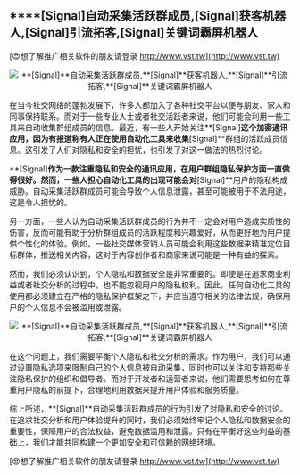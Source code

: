 ## ****[Signal]**自动采集活跃群成员,**[Signal]**获客机器人,**[Signal]**引流拓客,**[Signal]**关键词霸屏机器人**

[😍想了解推广相关软件的朋友请登录 http://www.vst.tw](http://www.vst.tw)

 <center><img src="https://vst.tw/MP4/tuiguang/png/5.png" alt="**[Signal]**自动采集活跃群成员,**[Signal]**获客机器人,**[Signal]**引流拓客,**[Signal]**关键词霸屏机器人"></center>

在当今社交网络的蓬勃发展下，许多人都加入了各种社交平台以便与朋友、家人和同事保持联系。而对于一些专业人士或者社交活跃者来说，他们可能会利用一些工具来自动收集群组成员的信息。最近，有一些人开始关注**[Signal]**这个加密通讯应用，因为有报道称有人正在使用自动化工具来收集**[Signal]**群组的活跃成员信息。这引发了人们对隐私和安全的担忧，也引发了对这一做法的热烈讨论。

**[Signal]**作为一款注重隐私和安全的通讯应用，在用户群组隐私保护方面一直做得很好。然而，一些人担心自动化工具的出现可能会对**[Signal]**用户的隐私构成威胁。自动采集活跃群成员可能会导致个人信息泄露，甚至可能被用于不法用途，这是令人担忧的。

另一方面，一些人认为自动采集活跃群成员的行为并不一定会对用户造成实质性的伤害，反而可能有助于分析群组成员的活跃程度和兴趣爱好，从而更好地为用户提供个性化的体验。例如，一些社交媒体营销人员可能会利用这些数据来精准定位目标群体，推送相关内容，这对于内容创作者和商家来说可能是一种有益的探索。

然而，我们必须认识到，个人隐私和数据安全是非常重要的。即使是在追求商业利益或者社交分析的过程中，也不能忽视用户的隐私权利。因此，任何自动化工具的使用都必须建立在严格的隐私保护框架之下，并应当遵守相关的法律法规，确保用户的个人信息不会被滥用或泄露。

 <center><img src="https://vst.tw/MP4/tuiguang/png/3.png" alt="**[Signal]**自动采集活跃群成员,**[Signal]**获客机器人,**[Signal]**引流拓客,**[Signal]**关键词霸屏机器人"></center>

在这个问题上，我们需要平衡个人隐私和社交分析的需求。作为用户，我们可以通过设置隐私选项来限制自己的个人信息被自动采集，同时也可以关注和支持那些关注隐私保护的组织和倡导者。而对于开发者和运营者来说，他们需要思考如何在尊重用户隐私的前提下，合理地利用数据来提升用户体验和服务质量。

综上所述，**[Signal]**自动采集活跃群成员的行为引发了对隐私和安全的讨论。在追求社交分析和用户体验提升的同时，我们必须始终牢记个人隐私和数据安全的重要性，保障用户的合法权益，避免数据滥用和泄露。只有在平衡好这些利益的基础上，我们才能共同构建一个更加安全和可信赖的网络环境。

[😍想了解推广相关软件的朋友请登录 http://www.vst.tw](http://www.vst.tw)



